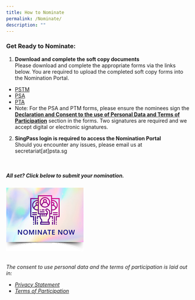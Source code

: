 ```yaml
---
title: How to Nominate
permalink: /Nominate/
description: ""
---
```

### Get Ready to Nominate:

1. **Download and complete the soft copy documents**<br>
Please download and complete the appropriate forms via the links below. You are required to upload the completed soft copy forms into the Nomination Portal.
* [PSTM](https://go.gov.sg/pstm-nomination-form-2023)
* [PSA](https://go.gov.sg/psa-nomination-form-2023)
* [PTA](https://go.gov.sg/pta-nomination-form-2023)
* Note: For the PSA and PTM forms, please ensure the nominees sign the <b><u>Declaration and Consent to the use of Personal Data and Terms of Participation</u></b> section in the forms. Two signatures are required and we accept digital or electronic signatures.<br>

2. **SingPass login is required to access the Nomination Portal**<br>
Should you encounter any issues, please email us at secretariat[at]psta.sg
<br>

##### All set? Click below to submit your nomination. #####
<p><a href="https://go.gov.sg/psta2023-nomination">
<img src="/images/Nominate%20Button/nomination-button2-210x173px.png" alt="Nominate now" style="width:210px;">
</a></p>
<br>
<i>The consent to use personal data and the terms of participation is laid out in:

* [Privacy Statement](/privacy-statement/)
* [Terms of Participation](/terms-of-use/)